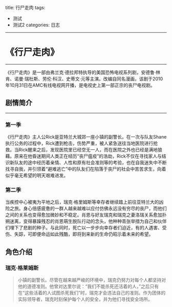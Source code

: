 title: 行尸走肉
tags: 
- 测试
- 测试2
categories: 日志
---
# 《行尸走肉》

------

  《行尸走肉》是一部由弗兰克·德拉邦特执导的美国恐怖电视系列剧，安德鲁·林肯、诺曼·瑞杜斯、劳伦·科汉、史蒂文·元等主演。改编自同名漫画，该剧于2010年10月31日在AMC有线电视网开播，是电视史上第一部正宗的丧尸电视剧。 


## 剧情简介

------

### 第一季

《行尸走肉》主人公Rick是亚特兰大城郊一座小镇的副警长。在一次与队友Shane执行公务的过程中，Rick遭到枪击，伤势严重，被人紧急送往当地医院进行抢救。当Rick醒来之后，发现医院里已经空无一人，而在医院之外也已经是满地狼藉。原来在他昏迷期间人类正在经历“丧尸瘟疫”的浩劫，Rick不仅在寻找家人与结识新队友的途中经历着亲情、人性和原有社会准则等的考验，也在自我迷失中不断找寻自我，并引领着“避难逃亡”中的队友们在陷落于丧尸的社会中苦苦求生，向着似乎毫无希望的明天艰难进发。

### 第二季 

当疾控中心被夷为平地之后，瑞克·格里姆斯等幸存者继续踏上前往亚特兰大的凶险之旅。身心倍感疲惫的一群人越来越难以应付仿佛永远没有穷尽的丧尸，而他们之间的关系也变得愈加微妙和不稳定。肖恩与好友瑞克和瑞克之妻洛瑞关系愈加扑朔迷离，变得暴躁残忍的肖恩萌生脱队行动的念头，他种种乖张举措为自己和伙伴们埋下了悲剧的种子。与此同时，死亡以一步步向幸存者们迫近，有的人遇害、受伤、失踪，可即便命运如此残酷，即将到来新的生命仍昭示着未来的希望。


## 角色介绍

### 瑞克·格莱姆斯

> 小镇的副警长。尽管在越来越严峻的环境中，瑞克仍努力对每个人都坚持对他的道德准则。他曾对达里尔说：“我们不能杀死还活着的人，”之后只有在“这些活着的人试图杀死我们”时，瑞克才会违法自己的准则。作为团体的实际领导者，瑞克时刻保护每个人的安全，并为他们寻找安全场所。
